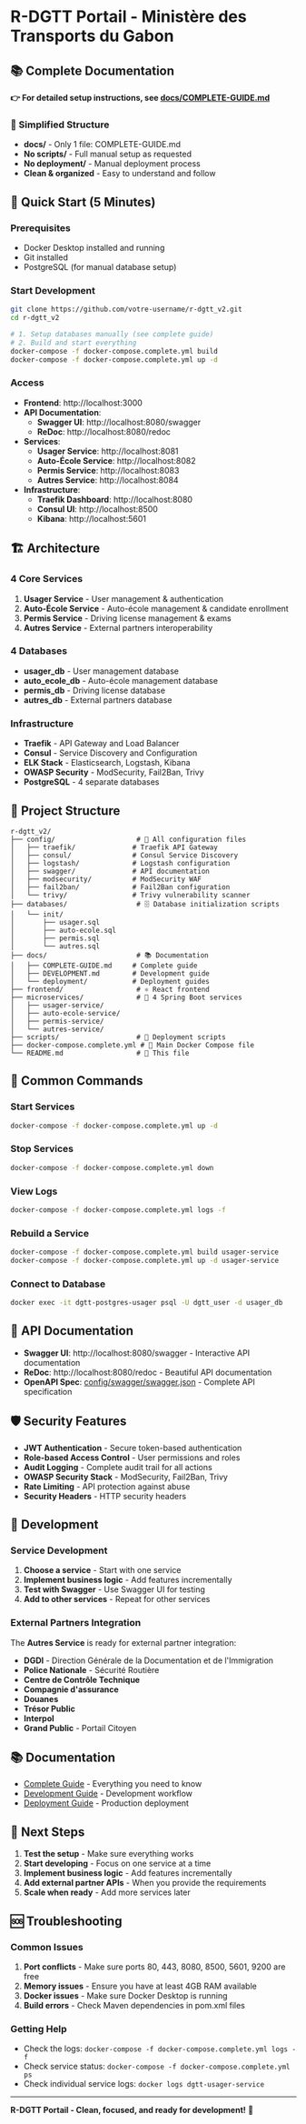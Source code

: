 # R-DGTT Portail - Ministère des Transports du Gabon

## 📚 Complete Documentation

**👉 For detailed setup instructions, see [docs/COMPLETE-GUIDE.md](docs/COMPLETE-GUIDE.md)**

### 📁 Simplified Structure
- **docs/** - Only 1 file: COMPLETE-GUIDE.md
- **No scripts/** - Full manual setup as requested
- **No deployment/** - Manual deployment process
- **Clean & organized** - Easy to understand and follow

## 🚀 Quick Start (5 Minutes)

### Prerequisites
- Docker Desktop installed and running
- Git installed
- PostgreSQL (for manual database setup)

### Start Development
```bash
git clone https://github.com/votre-username/r-dgtt_v2.git
cd r-dgtt_v2

# 1. Setup databases manually (see complete guide)
# 2. Build and start everything
docker-compose -f docker-compose.complete.yml build
docker-compose -f docker-compose.complete.yml up -d
```

### Access
- **Frontend**: http://localhost:3000
- **API Documentation**: 
  - **Swagger UI**: http://localhost:8080/swagger
  - **ReDoc**: http://localhost:8080/redoc
- **Services**:
  - **Usager Service**: http://localhost:8081
  - **Auto-École Service**: http://localhost:8082
  - **Permis Service**: http://localhost:8083
  - **Autres Service**: http://localhost:8084
- **Infrastructure**:
  - **Traefik Dashboard**: http://localhost:8080
  - **Consul UI**: http://localhost:8500
  - **Kibana**: http://localhost:5601

## 🏗️ Architecture

### 4 Core Services
1. **Usager Service** - User management & authentication
2. **Auto-École Service** - Auto-école management & candidate enrollment
3. **Permis Service** - Driving license management & exams
4. **Autres Service** - External partners interoperability

### 4 Databases
- **usager_db** - User management database
- **auto_ecole_db** - Auto-école management database
- **permis_db** - Driving license database
- **autres_db** - External partners database

### Infrastructure
- **Traefik** - API Gateway and Load Balancer
- **Consul** - Service Discovery and Configuration
- **ELK Stack** - Elasticsearch, Logstash, Kibana
- **OWASP Security** - ModSecurity, Fail2Ban, Trivy
- **PostgreSQL** - 4 separate databases

## 📁 Project Structure

```
r-dgtt_v2/
├── config/                    # 🔧 All configuration files
│   ├── traefik/              # Traefik API Gateway
│   ├── consul/               # Consul Service Discovery
│   ├── logstash/             # Logstash configuration
│   ├── swagger/              # API documentation
│   ├── modsecurity/          # ModSecurity WAF
│   ├── fail2ban/             # Fail2Ban configuration
│   └── trivy/                # Trivy vulnerability scanner
├── databases/                 # 🗄️ Database initialization scripts
│   └── init/
│       ├── usager.sql
│       ├── auto-ecole.sql
│       ├── permis.sql
│       └── autres.sql
├── docs/                      # 📚 Documentation
│   ├── COMPLETE-GUIDE.md     # Complete guide
│   ├── DEVELOPMENT.md        # Development guide
│   └── deployment/           # Deployment guides
├── frontend/                  # ⚛️ React frontend
├── microservices/             # 🚀 4 Spring Boot services
│   ├── usager-service/
│   ├── auto-ecole-service/
│   ├── permis-service/
│   └── autres-service/
├── scripts/                   # 🔨 Deployment scripts
├── docker-compose.complete.yml # 🐳 Main Docker Compose file
└── README.md                  # 📖 This file
```

## 🔧 Common Commands

### Start Services
```bash
docker-compose -f docker-compose.complete.yml up -d
```

### Stop Services
```bash
docker-compose -f docker-compose.complete.yml down
```

### View Logs
```bash
docker-compose -f docker-compose.complete.yml logs -f
```

### Rebuild a Service
```bash
docker-compose -f docker-compose.complete.yml build usager-service
docker-compose -f docker-compose.complete.yml up -d usager-service
```

### Connect to Database
```bash
docker exec -it dgtt-postgres-usager psql -U dgtt_user -d usager_db
```

## 📖 API Documentation

- **Swagger UI**: http://localhost:8080/swagger - Interactive API documentation
- **ReDoc**: http://localhost:8080/redoc - Beautiful API documentation
- **OpenAPI Spec**: [config/swagger/swagger.json](config/swagger/swagger.json) - Complete API specification

## 🛡️ Security Features

- **JWT Authentication** - Secure token-based authentication
- **Role-based Access Control** - User permissions and roles
- **Audit Logging** - Complete audit trail for all actions
- **OWASP Security Stack** - ModSecurity, Fail2Ban, Trivy
- **Rate Limiting** - API protection against abuse
- **Security Headers** - HTTP security headers

## 🚀 Development

### Service Development
1. **Choose a service** - Start with one service
2. **Implement business logic** - Add features incrementally
3. **Test with Swagger** - Use Swagger UI for testing
4. **Add to other services** - Repeat for other services

### External Partners Integration
The **Autres Service** is ready for external partner integration:
- **DGDI** - Direction Générale de la Documentation et de l'Immigration
- **Police Nationale** - Sécurité Routière
- **Centre de Contrôle Technique**
- **Compagnie d'assurance**
- **Douanes**
- **Trésor Public**
- **Interpol**
- **Grand Public** - Portail Citoyen

## 📚 Documentation

- [Complete Guide](docs/COMPLETE-GUIDE.md) - Everything you need to know
- [Development Guide](docs/DEVELOPMENT.md) - Development workflow
- [Deployment Guide](docs/deployment/modern-deployment-guide.md) - Production deployment

## 🎯 Next Steps

1. **Test the setup** - Make sure everything works
2. **Start developing** - Focus on one service at a time
3. **Implement business logic** - Add features incrementally
4. **Add external partner APIs** - When you provide the requirements
5. **Scale when ready** - Add more services later

## 🆘 Troubleshooting

### Common Issues
1. **Port conflicts** - Make sure ports 80, 443, 8080, 8500, 5601, 9200 are free
2. **Memory issues** - Ensure you have at least 4GB RAM available
3. **Docker issues** - Make sure Docker Desktop is running
4. **Build errors** - Check Maven dependencies in pom.xml files

### Getting Help
- Check the logs: `docker-compose -f docker-compose.complete.yml logs -f`
- Check service status: `docker-compose -f docker-compose.complete.yml ps`
- Check individual service logs: `docker logs dgtt-usager-service`

---

**R-DGTT Portail - Clean, focused, and ready for development!** 🚀